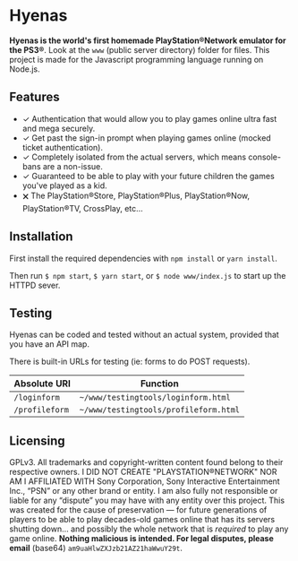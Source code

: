 # Hyenas
**Hyenas is the world's first homemade PlayStation®Network emulator for the PS3®**. Look at the `www` (public server directory) folder for files. This project is made for the Javascript programming language running on Node.js.

## Features
- ✓ Authentication that would allow you to play games online ultra fast and mega securely.
- ✓ Get past the sign-in prompt when playing games online (mocked ticket authentication).
- ✓ Completely isolated from the actual servers, which means console-bans are a non-issue.
- ✓ Guaranteed to be able to play with your future children the games you've played as a kid.
- 🗙 The PlayStation®Store, PlayStation®Plus, PlayStation®Now, PlayStation®TV, CrossPlay, etc…

## Installation
First install the required dependencies with `npm install` or `yarn install`.

Then run `$ npm start`, `$ yarn start`, or `$ node www/index.js` to start up the HTTPD sever.

## Testing
Hyenas can be coded and tested without an actual system, provided that you have an API map.

There is built-in URLs for testing (ie: forms to do POST requests).

| Absolute URI   | Function |
| -------------- |----------|
| `/loginform`   | `~/www/testingtools/loginform.html` |
| `/profileform` | `~/www/testingtools/profileform.html` |

## Licensing

GPLv3. All trademarks and copyright-written content found belong to their respective owners. I DID NOT CREATE "PLAYSTATION®NETWORK" NOR AM I AFFILIATED WITH Sony Corporation, Sony Interactive Entertainment Inc., “PSN” or any other brand or entity. I am also fully not responsible or liable for any “dispute” you may have with any entity over this project. This was created for the cause of preservation — for future generations of players to be able to play decades-old games online that has its servers shutting down… and possibly the whole network that is *required* to play any game online. **Nothing malicious is intended. For legal disputes, please email** (base64) `am9uaHlwZXJzb21AZ21haWwuY29t`.
